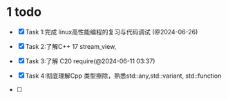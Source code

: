 # 1 todo
- [x] Task 1:完成 linux高性能编程的复习与代码调试 (@2024-06-26)

- [x] Task 2:了解C++ 17 stream_view,
- [x] Task 3:了解 C20 require(@2024-06-11 03:37)

- [x] Task 4:彻底理解Cpp 类型擦除，熟悉std::any,std::variant, std::function
- [ ] 

